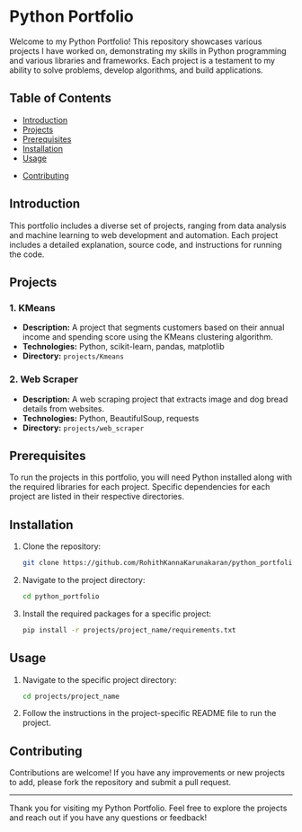 # Python Portfolio

Welcome to my Python Portfolio! This repository showcases various projects I have worked on, demonstrating my skills in Python programming and various libraries and frameworks. Each project is a testament to my ability to solve problems, develop algorithms, and build applications.

## Table of Contents

- [Introduction](#introduction)
- [Projects](#projects)
- [Prerequisites](#prerequisites)
- [Installation](#installation)
- [Usage](#usage)
<!-- [Project Structure](#project-structure)-->
- [Contributing](#contributing)

## Introduction

This portfolio includes a diverse set of projects, ranging from data analysis and machine learning to web development and automation. Each project includes a detailed explanation, source code, and instructions for running the code.

## Projects

### 1. KMeans
- **Description:** A project that segments customers based on their annual income and spending score using the KMeans clustering algorithm.
- **Technologies:** Python, scikit-learn, pandas, matplotlib
- **Directory:** `projects/Kmeans`

### 2. Web Scraper 
- **Description:** A web scraping project that extracts image and dog bread details from websites.
- **Technologies:** Python, BeautifulSoup, requests
- **Directory:** `projects/web_scraper`

## Prerequisites

To run the projects in this portfolio, you will need Python installed along with the required libraries for each project. Specific dependencies for each project are listed in their respective directories.

## Installation

1. Clone the repository:
    ```bash
    git clone https://github.com/RohithKannaKarunakaran/python_portfolio.git
    ```
2. Navigate to the project directory:
    ```bash
    cd python_portfolio
    ```
3. Install the required packages for a specific project:
    ```bash
    pip install -r projects/project_name/requirements.txt
    ```

## Usage

1. Navigate to the specific project directory:
    ```bash
    cd projects/project_name
    ```
2. Follow the instructions in the project-specific README file to run the project.
<!--
## Project Structure

```
python_portfolio/
│
├── projects/
│   ├── customer_segmentation/
│   └── web_scraper/
└──  README.md
```

Each project directory contains:
- Source code
- README.md with project-specific details and instructions
- Any additional resources required for the project
-->
## Contributing

Contributions are welcome! If you have any improvements or new projects to add, please fork the repository and submit a pull request.

---

Thank you for visiting my Python Portfolio. Feel free to explore the projects and reach out if you have any questions or feedback!
